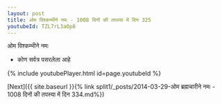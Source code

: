 ```yaml
---
layout: post
title: ओम विश्कम्भीने नमः - 1008 दिनों की तपस्या में दिन 325
youtubeId: TZL7rL3aOp8
---
```

 
 
 ओम विश्कम्भीने नमः  
 
 -  कोण सर्वत्र पसरलेला आहे 
 
  
 
  
 
 
 
 
 
 


{% include youtubePlayer.html id=page.youtubeId %}
 
[Next]({{ site.baseurl }}{% link  split1/_posts/2014-03-29-ओम ब्रह्मचारीने नमः - 1008 दिनों की तपस्या में दिन 334.md%})
 
